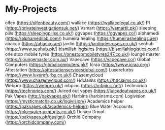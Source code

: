 # My-Projects
olfen (https://olfenbeauty.com/)  wallace (https://wallacelegal.co.uk/)  PI (https://privateinvestigationsuk.net/)  Vsmart (https://vsmartit.pk/)  sleeping pills (https://sleepingpillss.co.uk/)  ggvapes (https://ggvapes.co/)  alphamedi (https://alphamedilab.com/)  humeira healing (https://humeirashealings.ae/)  abacco (https://abacco.ae/)  jardin (https://jardindesroses.co.uk/)  seohub (https://www.seohub.pk/)  bismillah logistics (https://bismillahlogistics.com/)  one stop mobile tyres (https://onestopmobiletyres247.co.uk/)  lounge master (https://loungemaster.com.au/)  Vapecave (https://vapecave.co/)  Global Computers (https://globalcomputers.pk/)  Icraa (https://www.icraa.org/)  Attestation (https://attestationservicesdubai.com/)  Luxerefurbs (https://www.luxerefurbs.co.uk/)  Chasemycloud (https://www.chasemycloud.com/)  Hdclaims (https://hdclaims.co.uk/)  Webpro (https://webpro.pk/)  mbpinc (https://mbpinc.net/)  Technorica (https://technorica.com/)  Juiced out vapes (https://juicedoutvapes.co.uk/) Pak Vapes (http://pakvapes.pk/) Harbins (harbinsme.com) Logivision (https://mysticmatcha.co.uk/logivision/) Academics helper (https://pakvapes.pk/academics-helper/) Blue Water Accounts (https://bluewateraccounts.co.uk/) Design Donot (https://pakvapes.pk/design/) Orchid Company (https://orchidcompany.com/)
